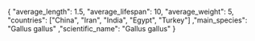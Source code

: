 {
  "average_length": 1.5,
  "average_lifespan": 10,
  "average_weight": 5,
  "countries": ["China", "Iran", "India", "Egypt", "Turkey"]
	,"main_species": "Gallus gallus"
	,"scientific_name": "Gallus gallus"
	}